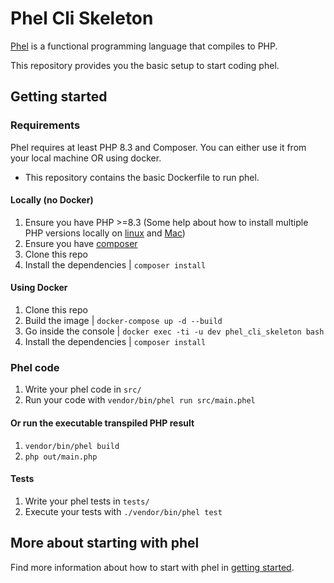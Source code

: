 # Phel Cli Skeleton

[Phel](https://phel-lang.org/) is a functional programming language that compiles to PHP. 

This repository provides you the basic setup to start coding phel.

## Getting started

### Requirements

Phel requires at least PHP 8.3 and Composer.
You can either use it from your local machine OR using docker.
  - This repository contains the basic Dockerfile to run phel.

#### Locally (no Docker)

1. Ensure you have PHP >=8.3 (Some help about how to install multiple PHP versions locally on [linux](https://github.com/phpbrew/phpbrew) and [Mac](https://github.com/shivammathur/homebrew-php))
1. Ensure you have [composer](https://getcomposer.org/composer-stable.phar)
1. Clone this repo
1. Install the dependencies | `composer install`

#### Using Docker

1. Clone this repo
1. Build the image | `docker-compose up -d --build`
1. Go inside the console | `docker exec -ti -u dev phel_cli_skeleton bash`
1. Install the dependencies | `composer install`

### Phel code

1. Write your phel code in `src/`
1. Run your code with `vendor/bin/phel run src/main.phel`

#### Or run the executable transpiled PHP result

1. `vendor/bin/phel build`
1. `php out/main.php`

#### Tests

1. Write your phel tests in `tests/`
1. Execute your tests with `./vendor/bin/phel test`

## More about starting with phel

Find more information about how to start with phel in [getting started](https://phel-lang.org/documentation/getting-started/).

